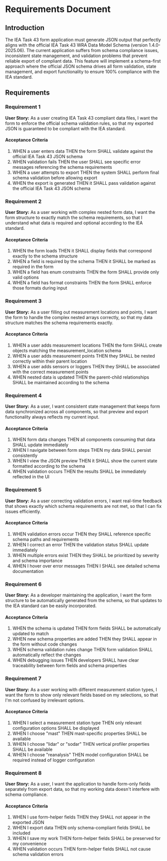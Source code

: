 # Requirements Document

## Introduction

The IEA Task 43 form application must generate JSON output that perfectly aligns with the official IEA Task 43 WRA Data Model Schema (version 1.4.0-2025.06). The current application suffers from schema compliance issues, inconsistent state management, and validation problems that prevent reliable export of compliant data. This feature will implement a schema-first approach where the official JSON schema drives all form validation, state management, and export functionality to ensure 100% compliance with the IEA standard.

## Requirements

### Requirement 1

**User Story:** As a user creating IEA Task 43 compliant data files, I want the form to enforce the official schema validation rules, so that my exported JSON is guaranteed to be compliant with the IEA standard.

#### Acceptance Criteria

1. WHEN a user enters data THEN the form SHALL validate against the official IEA Task 43 JSON schema
2. WHEN validation fails THEN the user SHALL see specific error messages referencing the schema requirements
3. WHEN a user attempts to export THEN the system SHALL perform final schema validation before allowing export
4. WHEN the export is generated THEN it SHALL pass validation against the official IEA Task 43 JSON schema

### Requirement 2

**User Story:** As a user working with complex nested form data, I want the form structure to exactly match the schema requirements, so that I understand what data is required and optional according to the IEA standard.

#### Acceptance Criteria

1. WHEN the form loads THEN it SHALL display fields that correspond exactly to the schema structure
2. WHEN a field is required by the schema THEN it SHALL be marked as required in the form
3. WHEN a field has enum constraints THEN the form SHALL provide only valid options
4. WHEN a field has format constraints THEN the form SHALL enforce those formats during input

### Requirement 3

**User Story:** As a user filling out measurement locations and points, I want the form to handle the complex nested arrays correctly, so that my data structure matches the schema requirements exactly.

#### Acceptance Criteria

1. WHEN a user adds measurement locations THEN the form SHALL create objects matching the measurement_location schema
2. WHEN a user adds measurement points THEN they SHALL be nested correctly within their parent location
3. WHEN a user adds sensors or loggers THEN they SHALL be associated with the correct measurement points
4. WHEN nested data is updated THEN the parent-child relationships SHALL be maintained according to the schema

### Requirement 4

**User Story:** As a user, I want consistent state management that keeps form data synchronized across all components, so that preview and export functionality always reflects my current input.

#### Acceptance Criteria

1. WHEN form data changes THEN all components consuming that data SHALL update immediately
2. WHEN I navigate between form steps THEN my data SHALL persist consistently
3. WHEN I view the JSON preview THEN it SHALL show the current state formatted according to the schema
4. WHEN validation occurs THEN the results SHALL be immediately reflected in the UI

### Requirement 5

**User Story:** As a user correcting validation errors, I want real-time feedback that shows exactly which schema requirements are not met, so that I can fix issues efficiently.

#### Acceptance Criteria

1. WHEN validation errors occur THEN they SHALL reference specific schema paths and requirements
2. WHEN I correct an error THEN the validation status SHALL update immediately
3. WHEN multiple errors exist THEN they SHALL be prioritized by severity and schema importance
4. WHEN I hover over error messages THEN I SHALL see detailed schema documentation

### Requirement 6

**User Story:** As a developer maintaining the application, I want the form structure to be automatically generated from the schema, so that updates to the IEA standard can be easily incorporated.

#### Acceptance Criteria

1. WHEN the schema is updated THEN form fields SHALL be automatically updated to match
2. WHEN new schema properties are added THEN they SHALL appear in the form without code changes
3. WHEN schema validation rules change THEN form validation SHALL automatically reflect the changes
4. WHEN debugging issues THEN developers SHALL have clear traceability between form fields and schema properties

### Requirement 7

**User Story:** As a user working with different measurement station types, I want the form to show only relevant fields based on my selections, so that I'm not confused by irrelevant options.

#### Acceptance Criteria

1. WHEN I select a measurement station type THEN only relevant configuration options SHALL be displayed
2. WHEN I choose "mast" THEN mast-specific properties SHALL be available
3. WHEN I choose "lidar" or "sodar" THEN vertical profiler properties SHALL be available
4. WHEN I choose "reanalysis" THEN model configuration SHALL be required instead of logger configuration

### Requirement 8

**User Story:** As a user, I want the application to handle form-only fields separately from export data, so that my working data doesn't interfere with schema compliance.

#### Acceptance Criteria

1. WHEN I use form-helper fields THEN they SHALL not appear in the exported JSON
2. WHEN I export data THEN only schema-compliant fields SHALL be included
3. WHEN I save my work THEN form-helper fields SHALL be preserved for my convenience
4. WHEN validation occurs THEN form-helper fields SHALL not cause schema validation errors